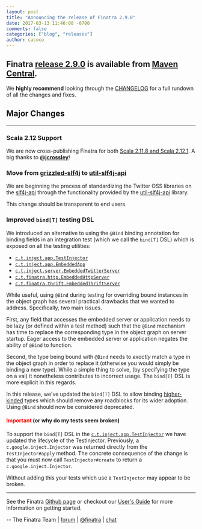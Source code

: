 ```yaml
---
layout: post
title: "Announcing the release of Finatra 2.9.0"
date: 2017-03-13 11:46:08 -0700
comments: false
categories: ["blog", "releases"]
author: cacoco
---
```


## Finatra [release 2.9.0](https://github.com/twitter/finatra/releases/tag/finatra-2.9.0) is available from [Maven Central][maven-central].

We **highly recommend** looking through the [CHANGELOG][changelog] for a full rundown of all the changes and fixes.

## Major Changes

***

### Scala 2.12 Support

We are now cross-publishing Finatra for both [Scala 2.11.8 and Scala 2.12.1](https://github.com/twitter/finatra/blob/master/build.sbt#L13). A big thanks to [__@jcrossley__](https://github.com/jcrossley)!

### Move from [grizzled-slf4j][grizzled-slf4j] to [util-slf4j-api][util-slf4j-api]

We are beginning the process of standardizing the Twitter OSS libraries on the [slf4j-api](https://www.slf4j.org/) through the functionality provided by the [util-slf4j-api][util-slf4j-api] library.

This change should be transparent to end users.

### Improved `bind[T]` testing DSL

We introduced an alternative to using the `@Bind` binding annotation for binding fields in an integration test (which we call the `bind[T]` DSL) which is exposed on all the testing utilities: 

- [`c.t.inject.app.TestInjector`](https://github.com/twitter/finatra/blob/master/inject/inject-app/src/test/scala/com/twitter/inject/app/TestInjector.scala)
- [`c.t.inject.app.EmbeddedApp`](https://github.com/twitter/finatra/blob/master/inject/inject-app/src/test/scala/com/twitter/inject/app/EmbeddedApp.scala)
- [`c.t.inject.server.EmbeddedTwitterServer`](https://github.com/twitter/finatra/blob/master/inject/inject-server/src/test/scala/com/twitter/inject/server/EmbeddedTwitterServer.scala)
- [`c.t.finatra.http.EmbeddedHttpServer`](https://github.com/twitter/finatra/blob/master/http/src/test/scala/com/twitter/finatra/http/EmbeddedHttpServer.scala)
- [`c.t.finatra.thrift.EmbeddedThriftServer`](https://github.com/twitter/finatra/blob/master/thrift/src/test/scala/com/twitter/finatra/thrift/EmbeddedThriftServer.scala)

While useful, using `@Bind` during testing for overriding bound instances in the object graph has several practical drawbacks that we wanted to address. Specifically, two main issues. 

First, any field that accesses the embedded server or application needs to be lazy (or defined within a test method) such that the `@Bind` mechanism has time to replace the corresponding type in the object graph on server startup. Eager access to the embedded server or application negates the ability of `@Bind` to function. 

Second, the type being bound with `@Bind` needs to *exactly* match a type in the object graph in order to replace it (otherwise you would simply be binding a new type). While a simple thing to solve, (by specifying the type on a val) it nonetheless contributes to incorrect usage. The `bind[T]` DSL is more explicit in this regards.

In this release, we've updated the `bind[T]` DSL to allow binding [higher-kinded](http://blogs.atlassian.com/2013/09/scala-types-of-a-higher-kind/) types which should remove any roadblocks for its wider adoption. Using `@Bind` should now be considered deprecated.

#### <font color='red'><strong>Important</strong></font> (or why do my tests seem broken)

To support the `bind[T]` DSL in the [`c.t.inject.app.TestInjector`](https://github.com/twitter/finatra/blob/master/inject/inject-app/src/test/scala/com/twitter/inject/app/TestInjector.scala) we have updated the lifecycle of the TestInjector. Previously, a `c.google.inject.Injector` was returned directly from the `TestInjector#apply` method. The concrete consequence of the change is that you must now call `TestInjector#create` to return a `c.google.inject.Injector`. 

Without adding this your tests which use a `TestInjector` may appear to be broken.

***

See the Finatra [Github page](https://github.com/twitter/finatra) or checkout our [User's Guide][user-guide] for more information on getting started.

-- The Finatra Team | [forum](https://groups.google.com/forum/#!forum/finatra-users) | [@finatra](https://twitter.com/finatra) | [chat](https://gitter.im/twitter/finatra)

[maven-central]: https://search.maven.org/#search%7Cga%7C1%7Cg%3A%22com.twitter%22%20AND%20(a%3A%22finatra-http_2.12%22%20OR%20a%3A%22finatra-thrift_2.12%22)%20AND%20v%3A%222.9.0%22
[changelog]: https://github.com/twitter/finatra/blob/master/CHANGELOG.md#finatra-290-2017-03-10
[user-guide]: /finatra/user-guide/index.html
[grizzled-slf4j]: https://github.com/bmc/grizzled-slf4j
[util-slf4j-api]: https://github.com/twitter/util/blob/master/util-slf4j-api/README.md
